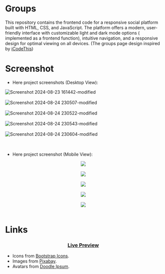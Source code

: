 # Groups
This repository contains the frontend code for a responsive social platform built with HTML, CSS, and JavaScript. The platform offers a modern, user-friendly interface with customizable light and dark mode options ( implemented as a frontend function), intuitive navigation, and a responsive design for optimal viewing on all devices.
(The groups page design inspired by [iCodeThis](https://icodethis.com/))<br>

# Screenshot

- Here project screenshots (Desktop View):

![Screenshot 2024-08-23 161442-modified](https://github.com/user-attachments/assets/2b826a47-def1-474c-ae9c-e2a176df80db)<br><br>
![Screenshot 2024-08-24 230507-modified](https://github.com/user-attachments/assets/082e3d17-2eb8-48ce-8646-a89aa0795ac6)<br><br>
![Screenshot 2024-08-24 230522-modified](https://github.com/user-attachments/assets/b551a068-66d0-480c-9b93-55a7c49f4f23)<br><br>
![Screenshot 2024-08-24 230543-modified](https://github.com/user-attachments/assets/19dd9fdb-f1e9-4827-b60e-3c69e5fffdc3)<br><br>
![Screenshot 2024-08-24 230604-modified](https://github.com/user-attachments/assets/d0894f57-b439-49b7-8cd9-63247c03e265)
<br><br><br>

- Here project screenshot (Mobile View):

<div align="center">
	<img src="https://github.com/user-attachments/assets/b5f271c6-e527-4c72-a948-b1f322248ef8"><br><br>
	<img src="https://github.com/user-attachments/assets/1603eb90-5af3-4115-9f3b-f83a0ca43df6"><br><br>
	<img src="https://github.com/user-attachments/assets/8859780f-39fa-4048-838e-ef7c9c0bc9b9"><br><br>
	<img src="https://github.com/user-attachments/assets/53c0bd38-1748-482a-8a92-9e791d3856cd"><br><br>
	<img src="https://github.com/user-attachments/assets/330f1252-0e72-40bc-82bc-ad191e5bea65">
</div><br>

# Links

<div align="center">
	<h3><a href="https://yousef-awaad.github.io/Groups-App">Live Preview</a></h3>
</div>

- Icons from [Bootstrap Icons](https://icons.getbootstrap.com/).
- Images from [Pixabay](https://icons.getbootstrap.com/).
- Avatars from [Doodle Ipsum](https://doodleipsum.com/).

